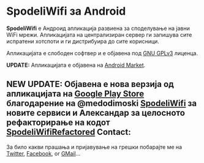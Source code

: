 SpodeliWifi за Android
======================

**SpodeliWifi** е Андроид апликација развиена за споделување на јавни WiFi мрежи. Апликацијата на централизиран сервер ги запишува сите испратени хотспоти и ги дистрибуира до сите корисници.

Апликацијата е слободен софтвер и е објавена под [GNU GPLv3](http://www.gnu.org/licenses/gpl-3.0.txt "GNU GPLv3") лиценца.

**UPDATE:** Апликацијата е објавена на [Android Market](https://market.android.com/details?id=com.app.wifipass "Android Market"). 

**NEW UPDATE:** Објавена е нова верзија од апликацијата на [Google Play Store](https://play.google.com/store/apps/details?id=com.app.wifipass "Play Store") благодарение на @medodimoski [SpodeliWifi](https://github.com/TheMedo/SpodeliWifi "SpodeliWifi restful") за новите сервиси и Александар за целосното рефакторирање на кодот [SpodeliWifiRefactored](https://github.com/alek6680/SpodeliWifi "SpodeliWifiRefactored")
Contact:
-------

За било какви прашања и пријавување на грешки побарајте ме на [Twitter](http://twitter.com/drakuwa "Twitter"), [Facebook](http://www.facebook.com/drakuwa "Facebook"), or [GMail](mailto:drakuwa@gmail.com "Gmail")...

